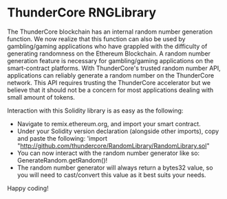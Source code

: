 # ThunderCore RNGLibrary

The ThunderCore blockchain has an internal random number generation function. We now realize that this function can also be used by gambling/gaming applications who have grappled with the difficulty of generating randomness on the Ethereum Blockchain. A random number generation feature is necessary for gambling/gaming applications on the smart-contract platforms. With ThunderCore's trusted random number API, applications can reliably generate a random number on the ThunderCore network. This API requires trusting the ThunderCore accelerator but we believe that it should not be a concern for most applications dealing with small amount of tokens.

Interaction with this Solidity library is as easy as the following:
* Navigate to remix.ethereum.org, and import your smart contract.
* Under your Solidity version declaration (alongside other imports), copy and paste the following: 'import "http://github.com/thundercore/RandomLibrary/RandomLibrary.sol"
* You can now interact with the random number generator like so: GenerateRandom.getRandom()!
* The random number generator will always return a bytes32 value, so you will need to cast/convert this value as it best suits your needs.

Happy coding!
